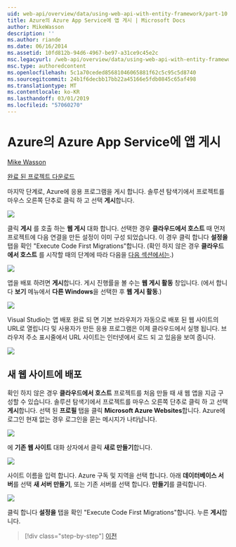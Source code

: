 ```yaml
---
uid: web-api/overview/data/using-web-api-with-entity-framework/part-10
title: Azure의 Azure App Service에 앱 게시 | Microsoft Docs
author: MikeWasson
description: ''
ms.author: riande
ms.date: 06/16/2014
ms.assetid: 10fd812b-94d6-4967-be97-a31ce9c45e2c
msc.legacyurl: /web-api/overview/data/using-web-api-with-entity-framework/part-10
msc.type: authoredcontent
ms.openlocfilehash: 5c1a70ceded85681046065881f62c5c95c5d8740
ms.sourcegitcommit: 24b1f6decbb17bb22a45166e5fdb0845c65af498
ms.translationtype: MT
ms.contentlocale: ko-KR
ms.lasthandoff: 03/01/2019
ms.locfileid: "57060270"
---
```

<a name="publish-the-app-to-azure-azure-app-service"></a>Azure의 Azure App Service에 앱 게시
====================
[Mike Wasson](https://github.com/MikeWasson)

[완료 된 프로젝트 다운로드](https://github.com/MikeWasson/BookService)

마지막 단계로, Azure에 응용 프로그램을 게시 합니다. 솔루션 탐색기에서 프로젝트를 마우스 오른쪽 단추로 클릭 하 고 선택 **게시**합니다.

![](part-10/_static/image1.png)

클릭 **게시** 를 호출 하는 **웹 게시** 대화 합니다. 선택한 경우 **클라우드에서 호스트** 때 먼저 프로젝트에 다음 연결을 만든 설정이 이미 구성 되었습니다. 이 경우 클릭 합니다 **설정을** 탭을 확인 &quot;Execute Code First Migrations&quot;합니다. (확인 하지 않은 경우 **클라우드에서 호스트** 를 시작할 때의 단계에 따라 다음을 [다음 섹션에서는](#new-website).)

[![](part-10/_static/image3.png)](part-10/_static/image2.png)

앱을 배포 하려면 **게시**합니다. 게시 진행률을 볼 수는 **웹 게시 활동** 창입니다. (에서 합니다 **보기** 메뉴에서 **다른 Windows**을 선택한 후 **웹 게시 활동**.)

![](part-10/_static/image4.png)

Visual Studio는 앱 배포 완료 되 면 기본 브라우저가 자동으로 배포 된 웹 사이트의 URL로 열립니다 및 사용자가 만든 응용 프로그램은 이제 클라우드에서 실행 됩니다. 브라우저 주소 표시줄에서 URL 사이트는 인터넷에서 로드 되 고 있음을 보여 줍니다.

[![](part-10/_static/image6.png)](part-10/_static/image5.png)

<a id="new-website"></a>
## <a name="deploying-to-a-new-website"></a>새 웹 사이트에 배포

확인 하지 않은 경우 **클라우드에서 호스트** 프로젝트를 처음 만들 때 새 웹 앱을 지금 구성할 수 있습니다. 솔루션 탐색기에서 프로젝트를 마우스 오른쪽 단추로 클릭 하 고 선택 **게시**합니다. 선택 된 **프로필** 탭을 클릭 **Microsoft Azure Websites**합니다. Azure에 로그인 현재 없는 경우 로그인을 묻는 메시지가 나타납니다.

[![](part-10/_static/image8.png)](part-10/_static/image7.png)

에 **기존 웹 사이트** 대화 상자에서 클릭 **새로 만들기**합니다.

![](part-10/_static/image9.png)

사이트 이름을 입력 합니다. Azure 구독 및 지역을 선택 합니다. 아래 **데이터베이스 서버**를 선택 **새 서버 만들기**, 또는 기존 서버를 선택 합니다. **만들기**를 클릭합니다.

[![](part-10/_static/image11.png)](part-10/_static/image10.png)

클릭 합니다 **설정을** 탭을 확인 &quot;Execute Code First Migrations&quot;합니다. 누른 **게시**합니다.

> [!div class="step-by-step"]
> [이전](part-9.md)
